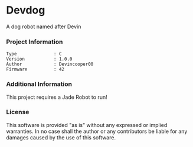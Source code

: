 Devdog
================

A dog robot named after Devin

### Project Information
```
Type              : C
Version           : 1.0.0
Author            : Devincooper00
Firmware          : 42
```

### Additional Information
This project requires a Jade Robot to run!

### License
This software is provided "as is" without any expressed or implied warranties.  In no case shall the author or any contributors be liable for any damages caused by the use of this software.

